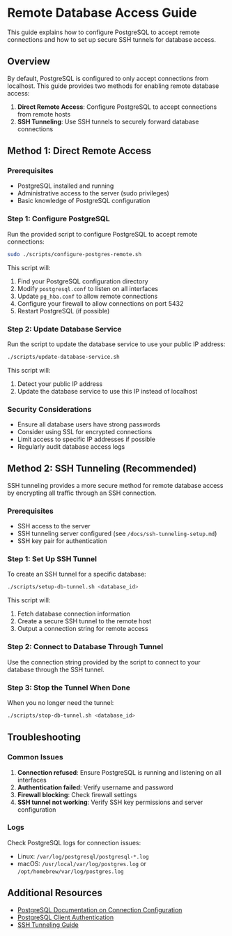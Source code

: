 # Remote Database Access Guide

This guide explains how to configure PostgreSQL to accept remote connections and how to set up secure SSH tunnels for database access.

## Overview

By default, PostgreSQL is configured to only accept connections from localhost. This guide provides two methods for enabling remote database access:

1. **Direct Remote Access**: Configure PostgreSQL to accept connections from remote hosts
2. **SSH Tunneling**: Use SSH tunnels to securely forward database connections

## Method 1: Direct Remote Access

### Prerequisites

- PostgreSQL installed and running
- Administrative access to the server (sudo privileges)
- Basic knowledge of PostgreSQL configuration

### Step 1: Configure PostgreSQL

Run the provided script to configure PostgreSQL to accept remote connections:

```bash
sudo ./scripts/configure-postgres-remote.sh
```

This script will:

1. Find your PostgreSQL configuration directory
2. Modify `postgresql.conf` to listen on all interfaces
3. Update `pg_hba.conf` to allow remote connections
4. Configure your firewall to allow connections on port 5432
5. Restart PostgreSQL (if possible)

### Step 2: Update Database Service

Run the script to update the database service to use your public IP address:

```bash
./scripts/update-database-service.sh
```

This script will:

1. Detect your public IP address
2. Update the database service to use this IP instead of localhost

### Security Considerations

- Ensure all database users have strong passwords
- Consider using SSL for encrypted connections
- Limit access to specific IP addresses if possible
- Regularly audit database access logs

## Method 2: SSH Tunneling (Recommended)

SSH tunneling provides a more secure method for remote database access by encrypting all traffic through an SSH connection.

### Prerequisites

- SSH access to the server
- SSH tunneling server configured (see `/docs/ssh-tunneling-setup.md`)
- SSH key pair for authentication

### Step 1: Set Up SSH Tunnel

To create an SSH tunnel for a specific database:

```bash
./scripts/setup-db-tunnel.sh <database_id>
```

This script will:

1. Fetch database connection information
2. Create a secure SSH tunnel to the remote host
3. Output a connection string for remote access

### Step 2: Connect to Database Through Tunnel

Use the connection string provided by the script to connect to your database through the SSH tunnel.

### Step 3: Stop the Tunnel When Done

When you no longer need the tunnel:

```bash
./scripts/stop-db-tunnel.sh <database_id>
```

## Troubleshooting

### Common Issues

1. **Connection refused**: Ensure PostgreSQL is running and listening on all interfaces
2. **Authentication failed**: Verify username and password
3. **Firewall blocking**: Check firewall settings
4. **SSH tunnel not working**: Verify SSH key permissions and server configuration

### Logs

Check PostgreSQL logs for connection issues:

- Linux: `/var/log/postgresql/postgresql-*.log`
- macOS: `/usr/local/var/log/postgres.log` or `/opt/homebrew/var/log/postgres.log`

## Additional Resources

- [PostgreSQL Documentation on Connection Configuration](https://www.postgresql.org/docs/current/runtime-config-connection.html)
- [PostgreSQL Client Authentication](https://www.postgresql.org/docs/current/client-authentication.html)
- [SSH Tunneling Guide](https://www.postgresql.org/docs/current/ssh-tunnels.html)